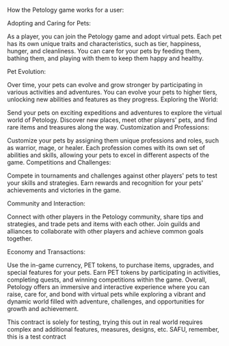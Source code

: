 How the Petology game works for a user:

Adopting and Caring for Pets:

As a player, you can join the Petology game and adopt virtual pets.
Each pet has its own unique traits and characteristics, such as tier, happiness, hunger, and cleanliness.
You can care for your pets by feeding them, bathing them, and playing with them to keep them happy and healthy.


Pet Evolution:

Over time, your pets can evolve and grow stronger by participating in various activities and adventures.
You can evolve your pets to higher tiers, unlocking new abilities and features as they progress.
Exploring the World:

Send your pets on exciting expeditions and adventures to explore the virtual world of Petology.
Discover new places, meet other players' pets, and find rare items and treasures along the way.
Customization and Professions:

Customize your pets by assigning them unique professions and roles, such as warrior, mage, or healer.
Each profession comes with its own set of abilities and skills, allowing your pets to excel in different aspects of the game.
Competitions and Challenges:

Compete in tournaments and challenges against other players' pets to test your skills and strategies.
Earn rewards and recognition for your pets' achievements and victories in the game.


Community and Interaction:

Connect with other players in the Petology community, share tips and strategies, and trade pets and items with each other.
Join guilds and alliances to collaborate with other players and achieve common goals together.


Economy and Transactions:

Use the in-game currency, PET tokens, to purchase items, upgrades, and special features for your pets.
Earn PET tokens by participating in activities, completing quests, and winning competitions within the game.
Overall, Petology offers an immersive and interactive experience where you can raise, care for, and bond with virtual pets while exploring a vibrant and dynamic world filled with adventure, challenges, and opportunities for growth and achievement.



This contract is solely for testing, trying this out in real world requires complex and additional features, measures, designs, etc. SAFU, remember, this is a test contract
